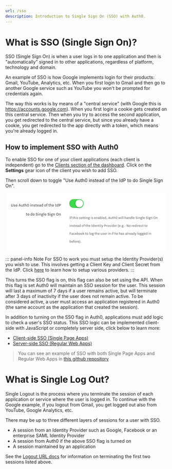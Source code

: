 ```yaml
---
url: /sso
description: Introduction to Single Sign On (SSO) with Auth0.
---
```


# What is SSO (Single Sign On)?

SSO (Single Sign On) is when a user logs in to one application and then is "automatically" signed in to other applications, regardless of platform, technology and domain.

An example of SSO is how Google implements login for their products: Gmail, YouTube, Analytics, etc. When you first login to Gmail and then go to another Google service such as YouTube you won't be prompted for credentials again.

The way this works is by means of a "central service" (with Google this is https://accounts.google.com). When you first login a cookie gets created on this central service. Then when you try to access the second application, you get redirected to the central service, but since you already have a cookie, you get redirected to the app directly with a token, which means you're already logged in.

## How to implement SSO with Auth0

To enable SSO for one of your client applications (each client is independent) go to the [Clients section of the dashboard](${uiURL}/#/applications). Click on the **Settings** gear icon of the client you wish to add SSO.

Then scroll down to toggle "Use Auth0 instead of the IdP to do Single Sign On".

![](/media/articles/sso/single-sign-on/sso-checkbox.png)

::: panel-info Note
For SSO to work you must setup the Identity Provider(s) you wish to use. This involves getting a Client Key and Client Secret from the IdP. Click [here](/identityproviders) to learn how to setup various providers.
:::

This turns the SSO flag is on, this flag can also be set using the API. When this flag is set Auth0 will maintain an SSO session for the user.  This session will last a maximum of 7 days if a user remains active, but will terminate after 3 days of inactivity if the user does not remain active.  To be considered active, a user must access an application registered in Auth0 (the same account as the application that created the session).  

In addition to turning on the SSO flag in Auth0, applications must add logic to check a user's SSO status. This SSO logic can be implemented client-side with JavaScript or completely server side, click below to learn more:

* [Client-side SSO (Single Page Apps)](/sso/single-page-apps-sso)
* [Server-side SSO (Regular Web Apps)](/sso/regular-web-apps-sso)

> You can see an example of SSO with both Single Page Apps and Regular Web Apps in [this github repository](https://github.com/auth0/auth0-sso-sample)


# What is Single Log Out?

Single Logout is the process where you terminate the session of each application or service where the user is logged in. To continue with the Google example, if you logout from Gmail, you get logged out also from YouTube, Google Analytics, etc.

There may be up to three different layers of sessions for a user with SSO.

* A session from an Identity Provider such as Google, Facebook or an enterprise SAML Identity Provider
* A session from Auth0 if the above SSO flag is turned on
* A session maintained by an application

See the [Logout URL docs](/logout) for information on terminating the first two sessions listed above.


